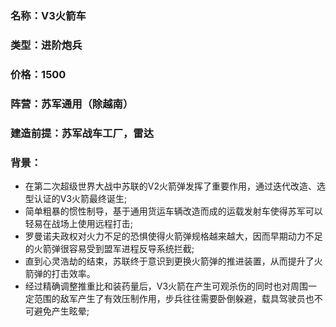 ### 名称：V3火箭车
### 类型：进阶炮兵
### 价格：1500
### 阵营：苏军通用（除越南）
### 建造前提：苏军战车工厂，雷达
### 背景：
* 在第二次超级世界大战中苏联的V2火箭弹发挥了重要作用，通过迭代改造、选型认证的V3火箭最终诞生;
* 简单粗暴的惯性制导，基于通用货运车辆改造而成的运载发射车使得苏军可以轻易在战场上使用远程打击;
* 罗曼诺夫政权对火力不足的恐惧使得火箭弹规格越来越大，因而早期动力不足的火箭弹很容易受到盟军进程反导系统拦截;
* 直到心灵浩劫的结束，苏联终于意识到更换火箭弹的推进装置，从而提升了火箭弹的打击效率。
* 经过精确调整推重比和装药量后，V3火箭在产生可观杀伤的同时也对周围一定范围的敌军产生了有效压制作用，步兵往往需要卧倒躲避，载具驾驶员也不可避免产生眩晕;
